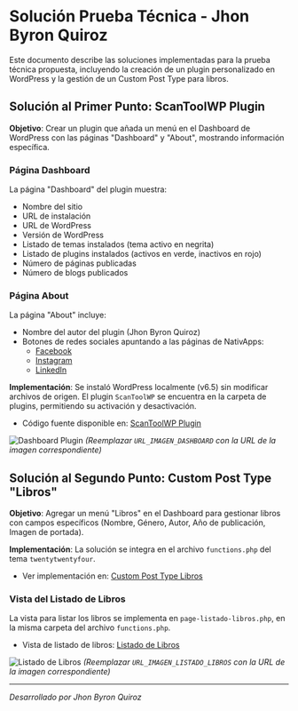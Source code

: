 # Solución Prueba Técnica - Jhon Byron Quiroz

Este documento describe las soluciones implementadas para la prueba técnica propuesta, incluyendo la creación de un plugin personalizado en WordPress y la gestión de un Custom Post Type para libros.

## Solución al Primer Punto: ScanToolWP Plugin

**Objetivo**: Crear un plugin que añada un menú en el Dashboard de WordPress con las páginas "Dashboard" y "About", mostrando información específica.

### Página Dashboard

La página "Dashboard" del plugin muestra:

- Nombre del sitio
- URL de instalación
- URL de WordPress
- Versión de WordPress
- Listado de temas instalados (tema activo en negrita)
- Listado de plugins instalados (activos en verde, inactivos en rojo)
- Número de páginas publicadas
- Número de blogs publicados

### Página About

La página "About" incluye:

- Nombre del autor del plugin (Jhon Byron Quiroz)
- Botones de redes sociales apuntando a las páginas de NativApps:
  - [Facebook](https://www.facebook.com/nativapps)
  - [Instagram](https://www.instagram.com/nativapps/)
  - [LinkedIn](https://www.linkedin.com/company/nativapps-inc/)

**Implementación**: Se instaló WordPress localmente (v6.5) sin modificar archivos de origen. El plugin `ScanToolWP` se encuentra en la carpeta de plugins, permitiendo su activación y desactivación.

- Código fuente disponible en: [ScanToolWP Plugin](https://github.com/jhonbyronquirozperez/Soluci-n-Prueba-t-cnica-Jhon-Quiroz/blob/main/wp-content/plugins/ScanToolWP/Scantool.php)

![Dashboard Plugin](URL_IMAGEN_DASHBOARD)  *(Reemplazar `URL_IMAGEN_DASHBOARD` con la URL de la imagen correspondiente)*

## Solución al Segundo Punto: Custom Post Type "Libros"

**Objetivo**: Agregar un menú "Libros" en el Dashboard para gestionar libros con campos específicos (Nombre, Género, Autor, Año de publicación, Imagen de portada).

**Implementación**: La solución se integra en el archivo `functions.php` del tema `twentytwentyfour`.

- Ver implementación en: [Custom Post Type Libros](https://github.com/jhonbyronquirozperez/Soluci-n-Prueba-t-cnica-Jhon-Quiroz/blob/main/wp-content/themes/twentytwentyfour/functions.php)

### Vista del Listado de Libros

La vista para listar los libros se implementa en `page-listado-libros.php`, en la misma carpeta del archivo `functions.php`.

- Vista de listado de libros: [Listado de Libros](https://github.com/jhonbyronquirozperez/Soluci-n-Prueba-t-cnica-Jhon-Quiroz/blob/main/wp-content/themes/twentytwentyfour/page-listado-libros.php)

![Listado de Libros](URL_IMAGEN_LISTADO_LIBROS)  *(Reemplazar `URL_IMAGEN_LISTADO_LIBROS` con la URL de la imagen correspondiente)*

---

*Desarrollado por Jhon Byron Quiroz*
